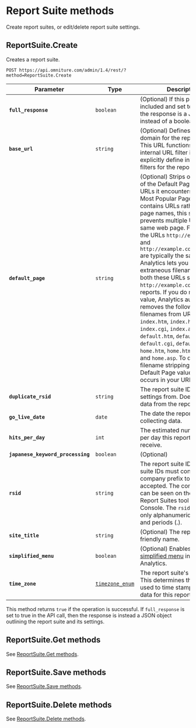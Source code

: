 # Report Suite methods

Create report suites, or edit/delete report suite settings.

## ReportSuite.Create

Creates a report suite.

`POST https://api.omniture.com/admin/1.4/rest/?method=ReportSuite.Create`

|Parameter|Type|Description|
|----|----|-----------|
|**`full_response`** |`boolean` | (Optional) If this parameter is included and set to `true`, then the response is a JSON object instead of a boolean. |
|**`base_url`** |`string` |(Optional) Defines the base domain for the report suite. This URL functions as an internal URL filter if you do not explicitly define internal URL filters for the report suite.|
|**`default_page`** |`string` | (Optional) Strips occurrences of the Default Page value from URLs it encounters. If your Most Popular Pages report contains URLs rather than page names, this setting prevents multiple URLs for the same web page. For example, the URLs `http://example.com` and `http://example.com/index.html` are typically the same page. Analytics lets you remove extraneous filenames so that both these URLs show up as `http://example.com` in your reports. If you do not set this value, Analytics automatically removes the following filenames from URLs: `index.htm`, `index.html`, `index.cgi`, `index.asp`, `default.htm`, `default.html`, `default.cgi`, `default.asp`, `home.htm`, `home.html`, `home.cgi`, and `home.asp`. To disable filename stripping, specify a Default Page value that never occurs in your URLs. |
|**`duplicate_rsid`** |`string` | The report suite ID to copy settings from. Does not copy data from the report suite. |
|**`go_live_date`** |`date` |The date the report suite starts collecting data.|
|**`hits_per_day`** |`int` |The estimated number of hits per day this report suite will receive.|
|**`japanese_keyword_processing`** |`boolean` |(Optional)|
|**`rsid`** |`string` |The report suite ID. All report suite IDs must contain your company prefix to be accepted. The company prefix can be seen on the Create Report Suites tool in the Admin Console. The `rsid` can contain only alphanumeric characters and periods (.).|
|**`site_title`** |`string` |(Optional) The report suite's friendly name.|
|**`simplified_menu`** |`boolean` |(Optional) Enables the [simplified menu](https://experienceleague.adobe.com/docs/analytics/admin/admin-tools/t-simplified-menu.html) in Reports & Analytics.|
|**`time_zone`** |[`timezone_enum`](../data-types.md#timezoneenum) |The report suite's time zone. This determines the base time used to time stamp collected data for this report suite.|

This method returns `true` if the operation is successful. If `full_response` is set to true in the API call, then the response is instead a JSON object outlining the report suite and its settings.

## ReportSuite.Get methods

See [ReportSuite.Get methods](get.md).

## ReportSuite.Save methods

See [ReportSuite.Save methods](save.md).

## ReportSuite.Delete methods

See [ReportSuite.Delete methods](delete.md).
